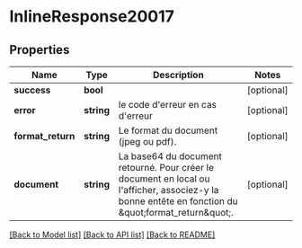 # InlineResponse20017

## Properties
Name | Type | Description | Notes
------------ | ------------- | ------------- | -------------
**success** | **bool** |  | [optional] 
**error** | **string** | le code d&#x27;erreur en cas d&#x27;erreur | [optional] 
**format_return** | **string** | Le format du document (jpeg ou pdf). | [optional] 
**document** | **string** | La base64 du document retourné. Pour créer le document en local ou l&#x27;afficher, associez-y la bonne entête en fonction du \&quot;format_return\&quot;. | [optional] 

[[Back to Model list]](../../README.md#documentation-for-models) [[Back to API list]](../../README.md#documentation-for-api-endpoints) [[Back to README]](../../README.md)

